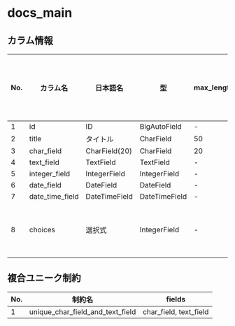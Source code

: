 # docs_main

## カラム情報

| No. | カラム名 | 日本語名 | 型 | max_length | 主キー | ユニーク | NULL | 選択肢 | リレーション | on_delete |
|---|---|---|---|---|---|---|---|---|---|---|
| 1 | id | ID | BigAutoField | - | ✅ | ✅ | ❌ | - | - | - |
| 2 | title | タイトル | CharField | 50 | ❌ | ✅ | ❌ | - | - | - |
| 3 | char_field | CharField(20) | CharField | 20 | ❌ | ❌ | ❌ | - | - | - |
| 4 | text_field | TextField | TextField | - | ❌ | ❌ | ❌ | - | - | - |
| 5 | integer_field | IntegerField | IntegerField | - | ❌ | ❌ | ✅ | - | - | - |
| 6 | date_field | DateField | DateField | - | ❌ | ❌ | ❌ | - | - | - |
| 7 | date_time_field | DateTimeField | DateTimeField | - | ❌ | ❌ | ❌ | - | - | - |
| 8 | choices | 選択式 | IntegerField | - | ❌ | ❌ | ❌ | 0: alpha<br>1: bravo<br>2: charlie | - | - |
## 複合ユニーク制約

| No. | 制約名 | fields |
|---|---|---|
| 1 | unique_char_field_and_text_field | char_field, text_field |
